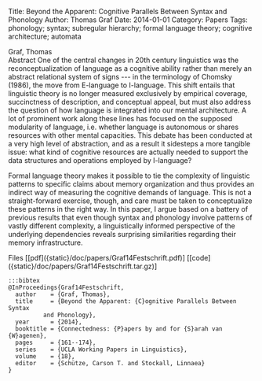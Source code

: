 Title: Beyond the Apparent: Cognitive Parallels Between Syntax and Phonology
Author: Thomas Graf
Date: 2014-01-01
Category: Papers
Tags: phonology; syntax; subregular hierarchy; formal language theory; cognitive architecture; automata

<div markdown class="authors">
Graf, Thomas
</div>

<div markdown class="abstract">
<span id="abstract-title">Abstract</span>
One of the central changes in 20th century linguistics was the reconceptualization of language as a cognitive ability rather than merely an abstract relational system of signs --- in the terminology of Chomsky (1986), the move from E-language to I-language.
This shift entails that linguistic theory is no longer measured exclusively by empirical coverage, succinctness of description, and conceptual appeal, but must also address the question of how language is integrated into our mental architecture.
A lot of prominent work along these lines has focused on the supposed modularity of language, i.e. whether language is autonomous or shares resources with other mental capacities.
This debate has been conducted at a very high level of abstraction, and as a result it sidesteps a more tangible issue: what kind of cognitive resources are actually needed to support the data structures and operations employed by I-language?

Formal language theory makes it possible to tie the complexity of linguistic patterns to specific claims about memory organization and thus provides an indirect way of measuring the cognitive demands of language.
This is not a straight-forward exercise, though, and care must be taken to conceptualize these patterns in the right way.
In this paper, I argue based on a battery of previous results that even though syntax and phonology involve patterns of vastly different complexity, a linguistically informed perspective of the underlying dependencies reveals surprising similarities regarding their memory infrastructure. 
</div>

<div markdown class="files">
<span id="files-title">Files</span>
[[pdf]({static}/doc/papers/Graf14Festschrift.pdf)]
[[code]({static}/doc/papers/Graf14Festschrift.tar.gz)]
</div>

~~~
:::bibtex
@InProceedings{Graf14Festschrift,
  author	= {Graf, Thomas},
  title		= {Beyond the Apparent: {C}ognitive Parallels Between Syntax
		  and Phonology},
  year		= {2014},
  booktitle	= {Connectedness: {P}apers by and for {S}arah van {W}agenen},
  pages		= {161--174},
  series	= {UCLA Working Papers in Linguistics},
  volume	= {18},
  editor	= {Schütze, Carson T. and Stockall, Linnaea}
}
~~~
